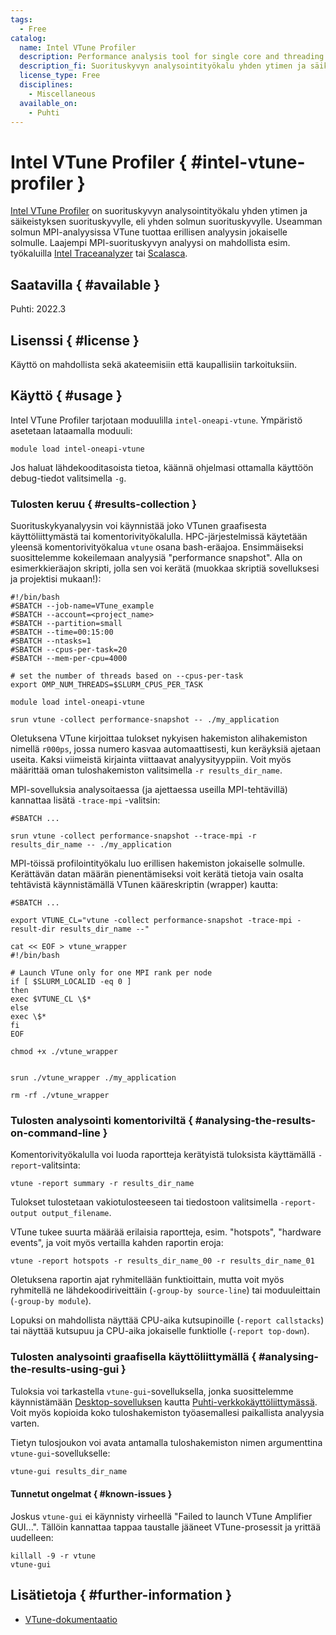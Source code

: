 ```yaml
---
tags:
  - Free
catalog:
  name: Intel VTune Profiler
  description: Performance analysis tool for single core and threading performance
  description_fi: Suorituskyvyn analysointityökalu yhden ytimen ja säikeistyksen suorituskyvylle
  license_type: Free
  disciplines:
    - Miscellaneous
  available_on:
    - Puhti
---
```


# Intel VTune Profiler { #intel-vtune-profiler }

[Intel VTune Profiler](https://www.intel.com/content/www/us/en/docs/vtune-profiler/user-guide/2023-0/overview.html) on suorituskyvyn analysointityökalu yhden ytimen ja säikeistyksen suorituskyvylle, eli yhden solmun suorituskyvylle. Useamman solmun MPI-analyysissa VTune tuottaa erillisen analyysin jokaiselle solmulle. Laajempi MPI-suorituskyvyn analyysi on mahdollista esim. työkaluilla [Intel Traceanalyzer](itac.md) tai [Scalasca](scalasca.md).

## Saatavilla { #available }

Puhti: 2022.3

## Lisenssi { #license }

Käyttö on mahdollista sekä akateemisiin että kaupallisiin tarkoituksiin.

## Käyttö { #usage }

Intel VTune Profiler tarjotaan moduulilla `intel-oneapi-vtune`. Ympäristö asetetaan lataamalla moduuli:

```
module load intel-oneapi-vtune
```

Jos haluat lähdekooditasoista tietoa, käännä ohjelmasi ottamalla käyttöön debug-tiedot valitsimella `-g`.

### Tulosten keruu { #results-collection }

Suorituskykyanalyysin voi käynnistää joko VTunen graafisesta käyttöliittymästä tai komentorivityökalulla. HPC-järjestelmissä käytetään yleensä komentorivityökalua `vtune` osana bash-eräajoa. Ensimmäiseksi suosittelemme kokeilemaan analyysiä "performance snapshot". Alla on esimerkkieräajon skripti, jolla sen voi kerätä (muokkaa skriptiä sovelluksesi ja projektisi mukaan!):

```
#!/bin/bash
#SBATCH --job-name=VTune_example
#SBATCH --account=<project_name>
#SBATCH --partition=small
#SBATCH --time=00:15:00
#SBATCH --ntasks=1
#SBATCH --cpus-per-task=20
#SBATCH --mem-per-cpu=4000

# set the number of threads based on --cpus-per-task
export OMP_NUM_THREADS=$SLURM_CPUS_PER_TASK

module load intel-oneapi-vtune

srun vtune -collect performance-snapshot -- ./my_application
```

Oletuksena VTune kirjoittaa tulokset nykyisen hakemiston alihakemiston nimellä `r000ps`, jossa numero kasvaa automaattisesti, kun keräyksiä ajetaan useita. Kaksi viimeistä kirjainta viittaavat analyysityyppiin. Voit myös määrittää oman tuloshakemiston valitsimella `-r results_dir_name`.

MPI-sovelluksia analysoitaessa (ja ajettaessa useilla MPI-tehtävillä) kannattaa lisätä `-trace-mpi` -valitsin:

```
#SBATCH ...

srun vtune -collect performance-snapshot --trace-mpi -r results_dir_name -- ./my_application
```

MPI-töissä profilointityökalu luo erillisen hakemiston jokaiselle solmulle. Kerättävän datan määrän pienentämiseksi voit kerätä tietoja vain osalta tehtävistä käynnistämällä VTunen kääreskriptin (wrapper) kautta:

```
#SBATCH ...

export VTUNE_CL="vtune -collect performance-snapshot -trace-mpi -result-dir results_dir_name --"

cat << EOF > vtune_wrapper
#!/bin/bash

# Launch VTune only for one MPI rank per node
if [ $SLURM_LOCALID -eq 0 ]
then
exec $VTUNE_CL \$*
else
exec \$*
fi
EOF

chmod +x ./vtune_wrapper


srun ./vtune_wrapper ./my_application

rm -rf ./vtune_wrapper
```

### Tulosten analysointi komentoriviltä { #analysing-the-results-on-command-line }

Komentorivityökalulla voi luoda raportteja kerätyistä tuloksista käyttämällä `-report`-valitsinta:

```
vtune -report summary -r results_dir_name
```

Tulokset tulostetaan vakiotulosteeseen tai tiedostoon valitsimella `-report-output output_filename`.

VTune tukee suurta määrää erilaisia raportteja, esim. "hotspots", "hardware events", ja voit myös vertailla kahden raportin eroja:

```
vtune -report hotspots -r results_dir_name_00 -r results_dir_name_01
```

Oletuksena raportin ajat ryhmitellään funktioittain, mutta voit myös ryhmitellä ne lähdekoodiriveittäin (`-group-by source-line`) tai moduuleittain
(`-group-by module`).

Lopuksi on mahdollista näyttää CPU-aika kutsupinoille
(`-report callstacks`) tai näyttää kutsupuu ja CPU-aika jokaiselle funktiolle
(`-report top-down`).

### Tulosten analysointi graafisella käyttöliittymällä { #analysing-the-results-using-gui }

Tuloksia voi tarkastella `vtune-gui`-sovelluksella, jonka suosittelemme käynnistämään [Desktop-sovelluksen](../computing/webinterface/desktop.md) kautta [Puhti-verkkokäyttöliittymässä](https://puhti.csc.fi). Voit myös kopioida koko tuloshakemiston työasemallesi paikallista analyysia varten.

Tietyn tulosjoukon voi avata antamalla tuloshakemiston nimen argumenttina `vtune-gui`-sovellukselle:

```bash
vtune-gui results_dir_name
```

#### Tunnetut ongelmat { #known-issues }

Joskus `vtune-gui` ei käynnisty virheellä "Failed to launch VTune Amplifier GUI...". Tällöin kannattaa tappaa taustalle jääneet VTune-prosessit ja yrittää uudelleen:

```
killall -9 -r vtune
vtune-gui
```

## Lisätietoja { #further-information }

- [VTune-dokumentaatio](https://www.intel.com/content/www/us/en/docs/vtune-profiler/user-guide/2024-1/overview.html)